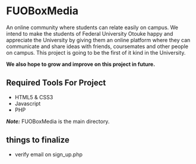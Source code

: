# FUOBoxMedia
An online community where students can relate easily on campus.
We intend to make the students of Federal University Otouke happy and appreciate the University by giving them an online platform where they can communicate and share ideas with friends, coursemates and other people on campus. This project is going to be the first of it kind in the University.

__We also hope to grow and improve on this project in future.__


## Required Tools For Project
* HTML5 & CSS3
* Javascript
* PHP

__*Note:*__ FUOBoxMedia is the main directory.


## things to finalize
* verify email on sign_up.php
